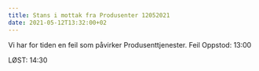 ```yaml
---
title: Stans i mottak fra Produsenter 12052021
date: 2021-05-12T13:32:00+02
---
```

Vi har for tiden en feil som påvirker Produsenttjenester.
Feil Oppstod: 13:00 

LØST: 14:30
